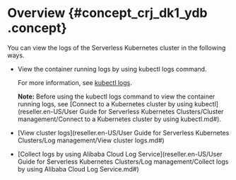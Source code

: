 # Overview {#concept_crj_dk1_ydb .concept}

You can view the logs of the Serverless Kubernetes cluster in the following ways.

-   View the container running logs by using kubectl logs command.

    For more information, see [kubectl logs](https://kubernetes.io/docs/reference/generated/kubectl/kubectl-commands#logs).

    **Note:** Before using the kubectl logs command to view the container running logs, see [Connect to a Kubernetes cluster by using kubectl](reseller.en-US/User Guide for Serverless Kubernetes Clusters/Cluster management/Connect to a Kubernetes cluster by using kubectl.md#).

-   [View cluster logs](reseller.en-US/User Guide for Serverless Kubernetes Clusters/Log management/View cluster logs.md#)
-   [Collect logs by using Alibaba Cloud Log Service](reseller.en-US/User Guide for Serverless Kubernetes Clusters/Log management/Collect logs by using Alibaba Cloud Log Service.md#)

